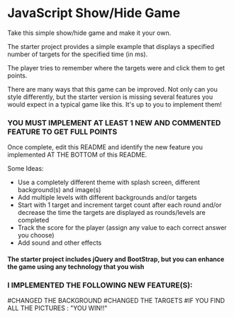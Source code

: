 # JavaScript Show/Hide Game

Take this simple show/hide game and make it your own.

The starter project provides a simple example that displays a specified number of targets for the specified time (in ms).

The player tries to remember where the targets were and click them to get points.

There are many ways that this game can be improved. Not only can you style differently, but the starter version is missing several features you would expect in a typical game like this. It's up to you to implement them!

### YOU MUST IMPLEMENT AT LEAST 1 NEW AND COMMENTED FEATURE TO GET FULL POINTS

Once complete, edit this README and identify the new feature you implemented AT THE BOTTOM of this README.

Some Ideas:

* Use a completely different theme with splash screen, different background(s) and image(s)
* Add multiple levels with different backgrounds and/or targets
* Start with 1 target and increment target count after each round and/or decrease the time the targets are displayed as rounds/levels are completed
* Track the score for the player (assign any value to each correct answer you choose)
* Add sound and other effects


#### The starter project includes jQuery and BootStrap, but you can enhance the game using any technology that you wish

### I IMPLEMENTED THE FOLLOWING NEW FEATURE(S):
#CHANGED THE BACKGROUND
#CHANGED THE TARGETS
#IF YOU FIND ALL THE PICTURES : "YOU WIN!!"



